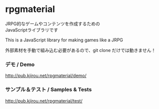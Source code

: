 rpgmaterial
===========

JRPG的なゲームやコンテンツを作成するための  
JavaScriptライブラリです

This is a JavaScript library for making games like a JRPG

外部素材を手動で組み込む必要があるので、git clone だけでは動きません！


### デモ / Demo
http://pub.kjirou.net/rpgmaterial/demo/


### サンプル＆テスト / Samples & Tests
http://pub.kjirou.net/rpgmaterial/test/
